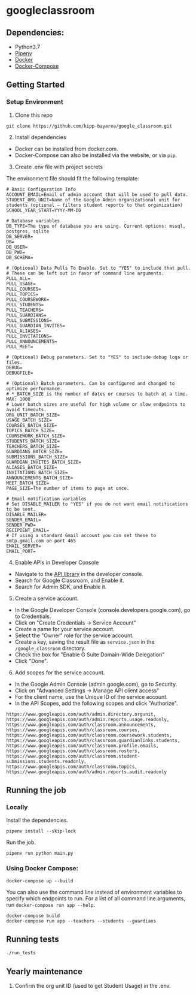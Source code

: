 # googleclassroom

## Dependencies:

- Python3.7
- [Pipenv](https://pipenv.readthedocs.io/en/latest/)
- [Docker](https://www.docker.com/)
- [Docker-Compose](https://docs.docker.com/compose/install/)

## Getting Started

### Setup Environment

1. Clone this repo

```
git clone https://github.com/kipp-bayarea/google_classroom.git
```

2. Install dependencies

- Docker can be installed from docker.com.
- Docker-Compose can also be installed via the website, or via `pip`.

3. Create .env file with project secrets

The environment file should fit the following template:

```
# Basic Configuration Info
ACCOUNT_EMAIL=Email of admin account that will be used to pull data.
STUDENT_ORG_UNIT=Name of the Google Admin organizational unit for students (optional — filters student reports to that organization)
SCHOOL_YEAR_START=YYYY-MM-DD

# Database variables
DB_TYPE=The type of database you are using. Current options: mssql, postgres, sqlite
DB_SERVER=
DB=
DB_USER=
DB_PWD=
DB_SCHEMA=

# (Optional) Data Pulls To Enable. Set to "YES" to include that pull.
# These can be left out in favor of command line arguments.
PULL_ALL=
PULL_USAGE=
PULL_COURSES=
PULL_TOPICS=
PULL_COURSEWORK=
PULL_STUDENTS=
PULL_TEACHERS=
PULL_GUARDIANS=
PULL_SUBMISSIONS=
PULL_GUARDIAN_INVITES=
PULL_ALIASES=
PULL_INVITATIONS=
PULL_ANNOUNCEMENTS=
PULL_MEET=

# (Optional) Debug parameters. Set to "YES" to include debug logs or files.
DEBUG=
DEBUGFILE=

# (Optional) Batch parameters. Can be configured and changed to optimize performance.
# *_BATCH_SIZE is the number of dates or courses to batch at a time. MAX: 1000
# Lower batch sizes are useful for high volume or slow endpoints to avoid timeouts.
ORG_UNIT_BATCH_SIZE=
USAGE_BATCH_SIZE=
COURSES_BATCH_SIZE=
TOPICS_BATCH_SIZE=
COURSEWORK_BATCH_SIZE=
STUDENTS_BATCH_SIZE=
TEACHERS_BATCH_SIZE=
GUARDIANS_BATCH_SIZE=
SUBMISSIONS_BATCH_SIZE=
GUARDIAN_INVITES_BATCH_SIZE=
ALIASES_BATCH_SIZE=
INVITATIONS_BATCH_SIZE=
ANNOUNCEMENTS_BATCH_SIZE=
MEET_BATCH_SIZE=
PAGE_SIZE=The number of items to page at once.

# Email notification variables
# Set DISABLE_MAILER to "YES" if you do not want email notifications to be sent.
DISABLE_MAILER=
SENDER_EMAIL=
SENDER_PWD=
RECIPIENT_EMAIL=
# If using a standard Gmail account you can set these to smtp.gmail.com on port 465
EMAIL_SERVER=
EMAIL_PORT=
```

4. Enable APIs in Developer Console

- Navigate to the [API library](https://console.developers.google.com/apis/library) in the developer console.
- Search for Google Classroom, and Enable it.
- Search for Admin SDK, and Enable it.

5. Create a service account.

- In the Google Developer Console (console.developers.google.com), go to Credentials.
- Click on "Create Credentials -> Service Account"
- Create a name for your service account.
- Select the "Owner" role for the service account.
- Create a key, saving the result file as `service.json` in the `/google_classroom` directory.
- Check the box for "Enable G Suite Domain-Wide Delegation"
- Click "Done".

6. Add scopes for the service account.

- In the Google Admin Console (admin.google.com), go to Security.
- Click on "Advanced Settings -> Manage API client access"
- For the client name, use the Unique ID of the service account.
- In the API Scopes, add the following scopes and click "Authorize".

```
https://www.googleapis.com/auth/admin.directory.orgunit,
https://www.googleapis.com/auth/admin.reports.usage.readonly,
https://www.googleapis.com/auth/classroom.announcements,
https://www.googleapis.com/auth/classroom.courses,
https://www.googleapis.com/auth/classroom.coursework.students,
https://www.googleapis.com/auth/classroom.guardianlinks.students,
https://www.googleapis.com/auth/classroom.profile.emails,
https://www.googleapis.com/auth/classroom.rosters,
https://www.googleapis.com/auth/classroom.student-submissions.students.readonly,
https://www.googleapis.com/auth/classroom.topics,
https://www.googleapis.com/auth/admin.reports.audit.readonly
```

## Running the job

### Locally

Install the dependencies.

```
pipenv install --skip-lock
```

Run the job.

```
pipenv run python main.py
```

### Using Docker Compose:

```
docker-compose up --build
```

You can also use the command line instead of environment variables to specify which endpoints to run.
For a list of all command line arguments, run `docker-compose run app --help`.

```
docker-compose build
docker-compose run app --teachers --students --guardians
```

## Running tests

```
./run_tests
```

## Yearly maintenance

1. Confirm the org unit ID (used to get Student Usage) in the .env.
